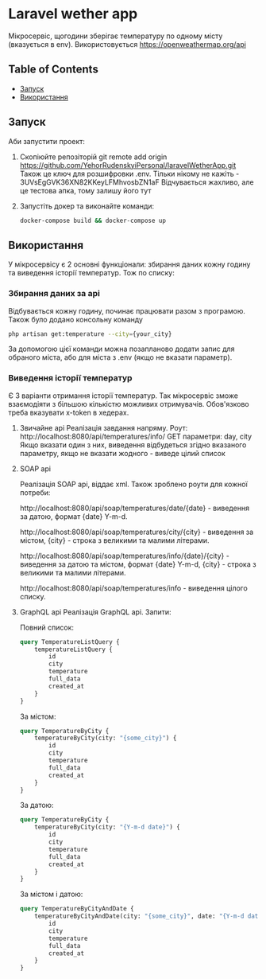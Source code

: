 # Laravel wether app

Мікросервіс, щогодини зберігає температуру по одному місту (вказується в env).
Використовується https://openweathermap.org/api

## Table of Contents

- [Запуск](#installation)
- [Використання](#usage)

## Запуск

Аби запустити проект:

1. Скопіюйте репозіторій git remote add origin https://github.com/YehorRudenskyiPersonal/laravelWetherApp.git
Також це ключ для розшифровки .env. Тільки нікому не кажіть - 3UVsEgGVK36XN82KKeyLFMhvosbZN1aF
Відчувається жахливо, але це тестова апка, тому залишу його тут

2. Запустіть докер та виконайте команди:

    ```bash
    docker-compose build && docker-compose up
    ```

## Використання

У мікросервісу є 2 основні функціонали: збирання даних кожну годину та виведення історії температур.
Тож по списку:

### Збирання даних за api
Відбувається кожну годину, починає працювати разом з програмою.
Також було додано консольну команду  
```bash
php artisan get:temperature --city={your_city}
```
За допомогою цієї команди можна позапланово додати запис для обраного міста, або для міста з .env (якщо не вказати параметр).

### Виведення історії температур
Є 3 варіанти отримання історії температур. Так мікросервіс зможе взаємодіяти з більшою кількістю можливих отримувачів.
Обов'язково треба вказувати x-token в хедерах.

1. Звичайне api
    Реалізація завдання напряму. 
    Роут: http://localhost:8080/api/temperatures/info/
    GET параметри: day, city
    Якщо вказати один з них, виведення відбудеться згідно вказаного параметру, якщо не вказати жодного - виведе цілий список
2. SOAP api

    Реалізація SOAP api, віддає xml. Також зроблено роути для кожної потреби:

    http://localhost:8080/api/soap/temperatures/date/{date} - виведення за датою, формат {date} Y-m-d.

    http://localhost:8080/api/soap/temperatures/city/{city} - виведення за містом, {city} - строка з великими та малими літерами.

    http://localhost:8080/api/soap/temperatures/info/{date}/{city} - виведення за датою та містом, формат {date} Y-m-d, {city} - строка з великими та малими літерами.

    http://localhost:8080/api/soap/temperatures/info - виведення цілого списку.

3. GraphQL api
    Реалізація GraphQL api. Запити:

    Повний список:
    ```graphql
    query TemperatureListQuery {
        temperatureListQuery {
            id
            city
            temperature
            full_data
            created_at
        }
    }
    ```
    За містом:
    ```graphql
    query TemperatureByCity {
        temperatureByCity(city: "{some_city}") {
            id
            city
            temperature
            full_data
            created_at
        }
    }
    ```
    За датою:
    ```graphql
    query TemperatureByCity {
        temperatureByCity(city: "{Y-m-d date}") {
            id
            city
            temperature
            full_data
            created_at
        }
    }
    ```
    За містом і датою:
    ```graphql
    query TemperatureByCityAndDate {
        temperatureByCityAndDate(city: "{some_city}", date: "{Y-m-d date}") {
            id
            city
            temperature
            full_data
            created_at
        }
    }
    ```


